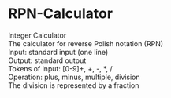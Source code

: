 # RPN-Calculator
     
       
     
Integer Calculator   
The calculator for reverse Polish notation (RPN)   
Input: standard input (one line)   
Output: standard output    
Tokens of input: [0-9]+, +, -, *, /   
Operation: plus, minus, multiple, division   
The division is represented by a fraction   
